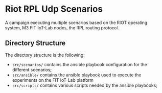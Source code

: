 # Riot RPL Udp Scenarios

A campaign executing multiple scenarios based on the RIOT operating system, M3 FIT IoT-Lab nodes, the RPL routing protocol.

## Directory Structure

The directory structure is the following:

- `src/scenarios/` contains the ansible playbook configuration for the different scenarios;
- `src/ansible/` contains the ansible playbook used to execute the experiments on the FIT IoT-Lab platform
- `src/scripts/` contains various scripts needed by the ansible playbooks;
